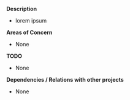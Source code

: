 **Description**
- lorem ipsum

**Areas of Concern**
- None

**TODO**
- None

**Dependencies / Relations with other projects**
- None

<!--

# HOW TO USE THIS TEMPLATE?

## Description
Provide a brief description of the pull request in the form of a bulleted list. In a separate paragraph, mention the issues related to this PR, each on a new line.

## Areas of Concern
Help the reviewers by highlighting any specific areas or aspects they should be aware of while reviewing your pull request, presented in the form of a bulleted list.

## TODO
List any remaining tasks to be completed before the pull request can be finalized, in the form of a checklist. For example: - [ ] update documentation

## Dependencies / Relations with other projects
Mention any dependencies on other repositories, in the form of a checklist. For example: - [ ] blocked by example/other-repository#5

-->

